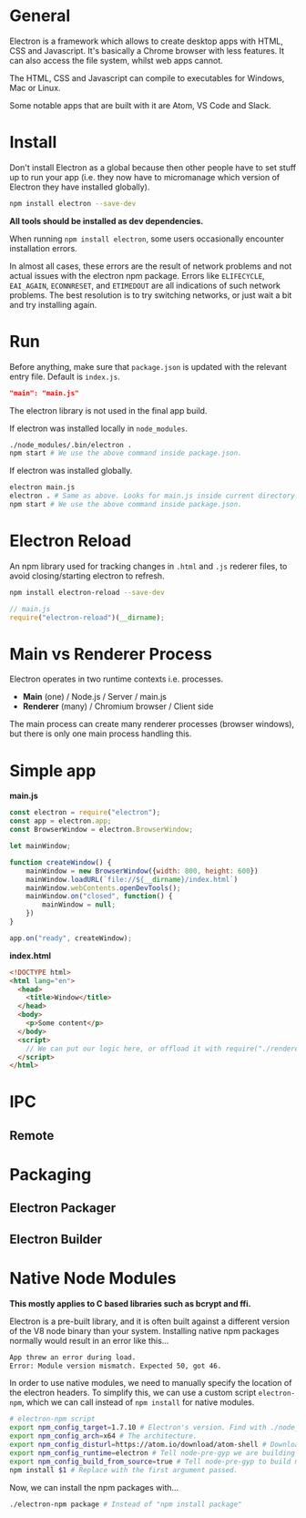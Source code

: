 # General

Electron is a framework which allows to create desktop apps with HTML, CSS and Javascript. It's basically a Chrome browser with less features. It can also access the file system, whilst web apps cannot.  

The HTML, CSS and Javascript can compile to executables for Windows, Mac or Linux.  

Some notable apps that are built with it are Atom, VS Code and Slack.  

# Install
Don't install Electron as a global because then other people have to set stuff up to run your app (i.e. they now have to micromanage which version of Electron they have installed globally).
```bash
npm install electron --save-dev
```
**All tools should be installed as dev dependencies.**

When running `npm install electron`, some users occasionally encounter installation errors.

In almost all cases, these errors are the result of network problems and not actual issues with the electron npm package. Errors like `ELIFECYCLE`, `EAI_AGAIN`, `ECONNRESET`, and `ETIMEDOUT` are all indications of such network problems. The best resolution is to try switching networks, or just wait a bit and try installing again.

# Run
Before anything, make sure that `package.json` is updated with the relevant entry file. Default is `index.js`.  
```json
"main": "main.js"
```

The electron library is not used in the final app build.  

If electron was installed locally in `node_modules`.  
```bash
./node_modules/.bin/electron .
npm start # We use the above command inside package.json.
```

If electron was installed globally.
```bash
electron main.js
electron . # Same as above. Looks for main.js inside current directory.
npm start # We use the above command inside package.json.
```


# Electron Reload
An npm library used for tracking changes in `.html` and `.js` rederer files, to avoid closing/starting electron to refresh.
```bash
npm install electron-reload --save-dev
```
```javascript
// main.js
require("electron-reload")(__dirname);
```

# Main vs Renderer Process
Electron operates in two runtime contexts i.e. processes.
- **Main** (one) / Node.js / Server / main.js
- **Renderer** (many) / Chromium browser / Client side

The main process can create many renderer processes (browser windows), but there is only one main process handling this.  

# Simple app
**main.js**
```javascript
const electron = require("electron");
const app = electron.app;
const BrowserWindow = electron.BrowserWindow;

let mainWindow;

function createWindow() {
    mainWindow = new BrowserWindow({width: 800, height: 600})
    mainWindow.loadURL(`file://${__dirname}/index.html`)
    mainWindow.webContents.openDevTools();
    mainWindow.on("closed", function() {
        mainWindow = null;
    })
}

app.on("ready", createWindow);
```

**index.html**
```html
<!DOCTYPE html>
<html lang="en">
  <head>
    <title>Window</title>
  </head>
  <body>
    <p>Some content</p>
  </body>
  <script>
    // We can put our logic here, or offload it with require("./renderer.js")
  </script>
</html>
```

# IPC

## Remote



# Packaging




## Electron Packager



## Electron Builder



# Native Node Modules
**This mostly applies to C based libraries such as bcrypt and ffi.**  

Electron is a pre-built library, and it is often built against a different version of the V8 node binary than your system. Installing native npm packages normally would result in an error like this...  
```bash
App threw an error during load.
Error: Module version mismatch. Expected 50, got 46.
```
In order to use native modules, we need to manually specify the location of the electron headers. To simplify this, we can use a custom script `electron-npm`, which we can call instead of `npm install` for native modules.

```bash
# electron-npm script
export npm_config_target=1.7.10 # Electron's version. Find with ./node_modules/.bin/electron -v
export npm_config_arch=x64 # The architecture.
export npm_config_disturl=https://atom.io/download/atom-shell # Download headers.
export npm_config_runtime=electron # Tell node-pre-gyp we are building for Electron.
export npm_config_build_from_source=true # Tell node-pre-gyp to build module from source code.
npm install $1 # Replace with the first argument passed.
```
Now, we can install the npm packages with...
```bash
./electron-npm package # Instead of "npm install package"
```

